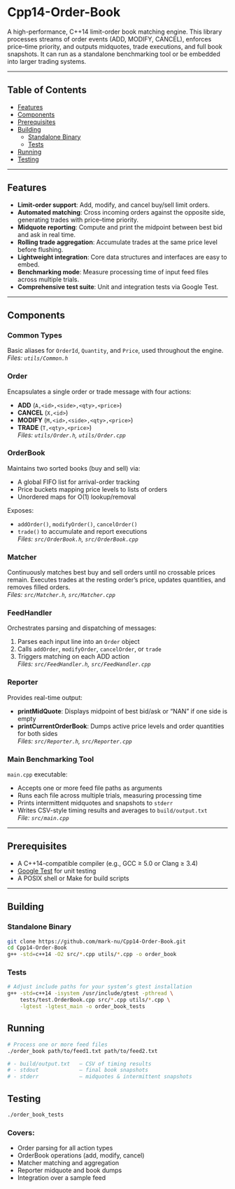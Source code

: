 # Cpp14-Order-Book

A high-performance, C++14 limit-order book matching engine. This library processes streams of order events (ADD, MODIFY, CANCEL), enforces price–time priority, and outputs midquotes, trade executions, and full book snapshots. It can run as a standalone benchmarking tool or be embedded into larger trading systems.

---

## Table of Contents

- [Features](#features)
- [Components](#components)
- [Prerequisites](#prerequisites)
- [Building](#building)
  - [Standalone Binary](#standalone-binary)
  - [Tests](#tests)
- [Running](#running)
- [Testing](#testing)

---

## Features

- **Limit-order support**: Add, modify, and cancel buy/sell limit orders.
- **Automated matching**: Cross incoming orders against the opposite side, generating trades with price–time priority.
- **Midquote reporting**: Compute and print the midpoint between best bid and ask in real time.
- **Rolling trade aggregation**: Accumulate trades at the same price level before flushing.
- **Lightweight integration**: Core data structures and interfaces are easy to embed.
- **Benchmarking mode**: Measure processing time of input feed files across multiple trials.
- **Comprehensive test suite**: Unit and integration tests via Google Test.

---

## Components

### Common Types

Basic aliases for `OrderId`, `Quantity`, and `Price`, used throughout the engine.  
_Files: `utils/Common.h`_

### Order

Encapsulates a single order or trade message with four actions:

- **ADD** (`A,<id>,<side>,<qty>,<price>`)
- **CANCEL** (`X,<id>`)
- **MODIFY** (`M,<id>,<side>,<qty>,<price>`)
- **TRADE** (`T,<qty>,<price>`)  
  _Files: `utils/Order.h`, `utils/Order.cpp`_

### OrderBook

Maintains two sorted books (buy and sell) via:

- A global FIFO list for arrival-order tracking
- Price buckets mapping price levels to lists of orders
- Unordered maps for O(1) lookup/removal

Exposes:

- `addOrder()`, `modifyOrder()`, `cancelOrder()`
- `trade()` to accumulate and report executions  
  _Files: `src/OrderBook.h`, `src/OrderBook.cpp`_

### Matcher

Continuously matches best buy and sell orders until no crossable prices remain. Executes trades at the resting order’s price, updates quantities, and removes filled orders.  
_Files: `src/Matcher.h`, `src/Matcher.cpp`_

### FeedHandler

Orchestrates parsing and dispatching of messages:

1. Parses each input line into an `Order` object
2. Calls `addOrder`, `modifyOrder`, `cancelOrder`, or `trade`
3. Triggers matching on each ADD action  
   _Files: `src/FeedHandler.h`, `src/FeedHandler.cpp`_

### Reporter

Provides real-time output:

- **printMidQuote**: Displays midpoint of best bid/ask or “NAN” if one side is empty
- **printCurrentOrderBook**: Dumps active price levels and order quantities for both sides  
  _Files: `src/Reporter.h`, `src/Reporter.cpp`_

### Main Benchmarking Tool

`main.cpp` executable:

- Accepts one or more feed file paths as arguments
- Runs each file across multiple trials, measuring processing time
- Prints intermittent midquotes and snapshots to `stderr`
- Writes CSV-style timing results and averages to `build/output.txt`  
  _File: `src/main.cpp`_

---

## Prerequisites

- A C++14-compatible compiler (e.g., GCC ≥ 5.0 or Clang ≥ 3.4)
- [Google Test](https://github.com/google/googletest) for unit testing
- A POSIX shell or Make for build scripts

---

## Building

### Standalone Binary

```bash
git clone https://github.com/mark-nu/Cpp14-Order-Book.git
cd Cpp14-Order-Book
g++ -std=c++14 -O2 src/*.cpp utils/*.cpp -o order_book
```

### Tests

```bash
# Adjust include paths for your system’s gtest installation
g++ -std=c++14 -isystem /usr/include/gtest -pthread \
    tests/test.OrderBook.cpp src/*.cpp utils/*.cpp \
    -lgtest -lgtest_main -o order_book_tests
```

## Running

```bash
# Process one or more feed files
./order_book path/to/feed1.txt path/to/feed2.txt

# - build/output.txt   — CSV of timing results
# - stdout             — final book snapshots
# - stderr             — midquotes & intermittent snapshots
```

## Testing

```bash
./order_book_tests
```

### Covers:

- Order parsing for all action types
- OrderBook operations (add, modify, cancel)
- Matcher matching and aggregation
- Reporter midquote and book dumps
- Integration over a sample feed
